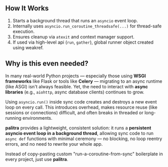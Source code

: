 
## How It Works

1. Starts a background thread that runs an `asyncio` event loop.
2. Internally uses `asyncio.run_coroutine_threadsafe(...)` for thread-safe execution.
3. Ensures cleanup via `atexit` and context manager support.
4. If used via high-level api (`run`, `gather`), global runner object created using weakref.

## Why is this even needed?

In many real-world Python projects — especially those using **WSGI frameworks** like Flask or tools like **Celery** — migrating to an async runtime (like ASGI) isn't always feasible. Yet, the need to interact with **async libraries** (e.g., `aiohttp`, async database clients) continues to grow.

Using `asyncio.run()` inside sync code creates and destroys a new event loop on every call. This introduces overhead, makes resource reuse (like sessions or connections) difficult, and often breaks in threaded or long-running environments.

**palitra** provides a lightweight, consistent solution: it runs a **persistent asyncio event loop in a background thread**, allowing sync code to run `async def` functions with minimal ceremony — no blocking, no loop reentry errors, and no need to rewrite your whole app.

Instead of copy-pasting custom "run-a-coroutine-from-sync" boilerplate in every project, just use **palitra**.
